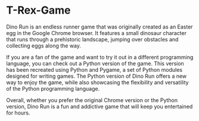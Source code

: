 # T-Rex-Game
Dino Run is an endless runner game that was originally created as an Easter egg in the Google Chrome browser. It features a small dinosaur character that runs through a prehistoric landscape, jumping over obstacles and collecting eggs along the way.

If you are a fan of the game and want to try it out in a different programming language, you can check out a Python version of the game. This version has been recreated using Python and Pygame, a set of Python modules designed for writing games. The Python version of Dino Run offers a new way to enjoy the game, while also showcasing the flexibility and versatility of the Python programming language.

Overall, whether you prefer the original Chrome version or the Python version, Dino Run is a fun and addictive game that will keep you entertained for hours.
